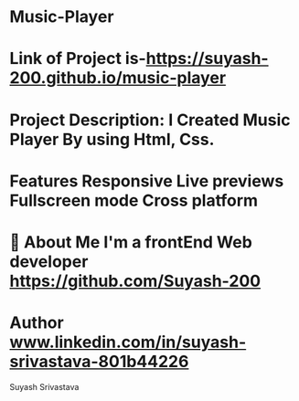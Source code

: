 # Music-Player 

# Link of Project is-https://suyash-200.github.io/music-player

# Project Description: I Created Music Player By using Html, Css.

# Features Responsive Live previews Fullscreen mode Cross platform

# 🚀 About Me I'm a frontEnd Web developer https://github.com/Suyash-200

# Author www.linkedin.com/in/suyash-srivastava-801b44226

Suyash Srivastava
